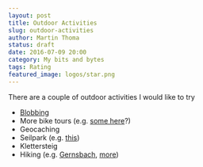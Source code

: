 ```yaml
---
layout: post
title: Outdoor Activities
slug: outdoor-activities
author: Martin Thoma
status: draft
date: 2016-07-09 20:00
category: My bits and bytes
tags: Rating
featured_image: logos/star.png
---
```

There are a couple of outdoor activities I would like to try

* [Blobbing](http://www.blob-tour.de/)
* More bike tours (e.g. [some here](http://www.rad-karlsruhe.de/touren_uebersicht.php?kategorie=1)?)
* Geocaching
* Seilpark (e.g. [this](http://www.waldseilpark-karlsruhe.de/))
* Klettersteig
* Hiking (e.g. [Gernsbach](http://www.gernsbach.de/gernsbacher-runde/premiumweg/index.html), [more](http://www.wanderinstitut.de/premiumwege/baden-wuerttemberg/))

